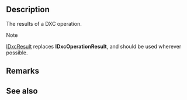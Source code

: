 ## Description

The results of a DXC operation.

> [!NOTE]
> [IDxcResult](https://learn.microsoft.com/windows/win32/api/dxcapi/ns-dxcapi-idxcresult) replaces **IDxcOperationResult**, and should be used wherever possible.

## Remarks

## See also